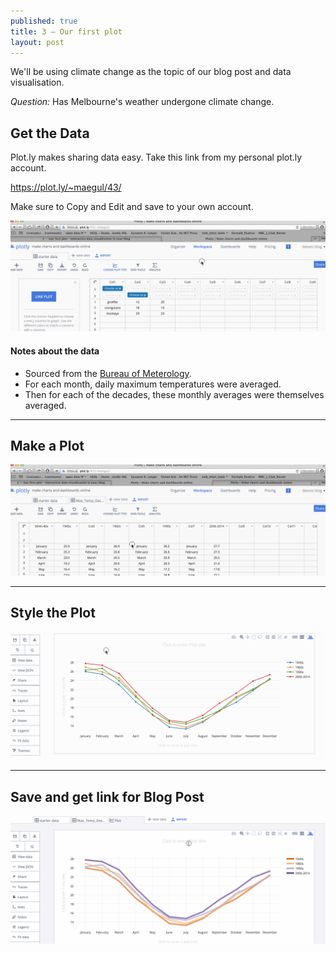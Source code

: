 ```yaml
---
published: true
title: 3 — Our first plot
layout: post
---
```

We'll be using climate change as the topic of our blog post and data visualisation.


*Question:*  Has Melbourne's weather undergone climate change.


## Get the Data

Plot.ly makes sharing data easy.
Take this link from my personal plot.ly account.  

<a href="https://plot.ly/~maegul/43/" target="_blank">https://plot.ly/~maegul/43/</a>

Make sure to Copy and Edit and save to your own account.

![](https://raw.githubusercontent.com/dataviz-blog/dataviz-blog.github.io/master/gifs/get_data.gif)




#### Notes about the data

* Sourced from the [Bureau of Meterology](http://www.bom.gov.au).
* For each month, daily maximum temperatures were averaged.
* Then for each of the decades, these monthly averages were themselves averaged.


---

## Make a Plot

![](https://raw.githubusercontent.com/dataviz-blog/dataviz-blog.github.io/master/gifs/make_first_plot.gif)


---

## Style the Plot

![](https://raw.githubusercontent.com/dataviz-blog/dataviz-blog.github.io/master/gifs/style_first_plot.gif)



---

## Save and get link for Blog Post

![](https://raw.githubusercontent.com/dataviz-blog/dataviz-blog.github.io/master/gifs/save_iframe_first_plot.gif)